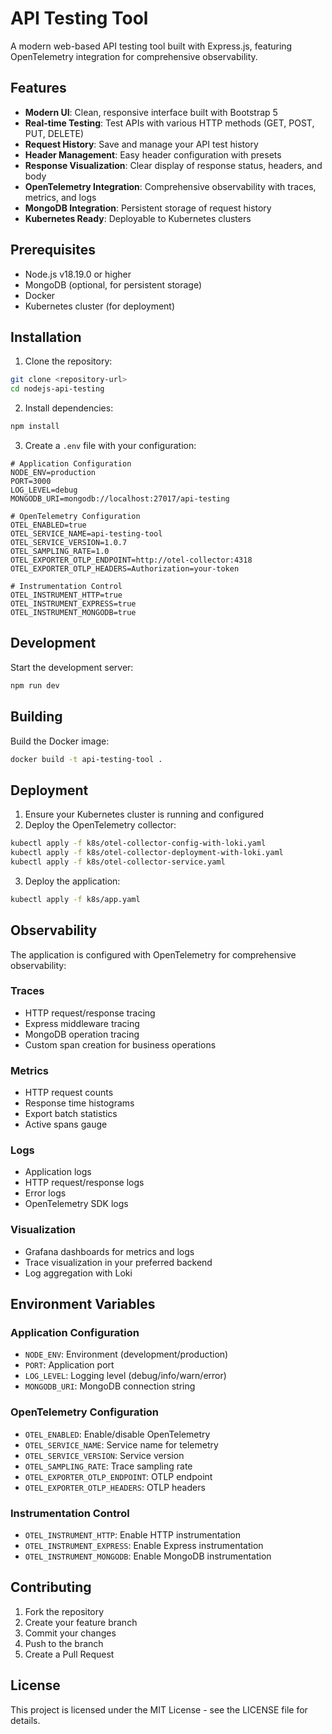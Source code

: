 # API Testing Tool

A modern web-based API testing tool built with Express.js, featuring OpenTelemetry integration for comprehensive observability.

## Features

- **Modern UI**: Clean, responsive interface built with Bootstrap 5
- **Real-time Testing**: Test APIs with various HTTP methods (GET, POST, PUT, DELETE)
- **Request History**: Save and manage your API test history
- **Header Management**: Easy header configuration with presets
- **Response Visualization**: Clear display of response status, headers, and body
- **OpenTelemetry Integration**: Comprehensive observability with traces, metrics, and logs
- **MongoDB Integration**: Persistent storage of request history
- **Kubernetes Ready**: Deployable to Kubernetes clusters

## Prerequisites

- Node.js v18.19.0 or higher
- MongoDB (optional, for persistent storage)
- Docker
- Kubernetes cluster (for deployment)

## Installation

1. Clone the repository:
```bash
git clone <repository-url>
cd nodejs-api-testing
```

2. Install dependencies:
```bash
npm install
```

3. Create a `.env` file with your configuration:
```env
# Application Configuration
NODE_ENV=production
PORT=3000
LOG_LEVEL=debug
MONGODB_URI=mongodb://localhost:27017/api-testing

# OpenTelemetry Configuration
OTEL_ENABLED=true
OTEL_SERVICE_NAME=api-testing-tool
OTEL_SERVICE_VERSION=1.0.7
OTEL_SAMPLING_RATE=1.0
OTEL_EXPORTER_OTLP_ENDPOINT=http://otel-collector:4318
OTEL_EXPORTER_OTLP_HEADERS=Authorization=your-token

# Instrumentation Control
OTEL_INSTRUMENT_HTTP=true
OTEL_INSTRUMENT_EXPRESS=true
OTEL_INSTRUMENT_MONGODB=true
```

## Development

Start the development server:
```bash
npm run dev
```

## Building

Build the Docker image:
```bash
docker build -t api-testing-tool .
```

## Deployment

1. Ensure your Kubernetes cluster is running and configured
2. Deploy the OpenTelemetry collector:
```bash
kubectl apply -f k8s/otel-collector-config-with-loki.yaml
kubectl apply -f k8s/otel-collector-deployment-with-loki.yaml
kubectl apply -f k8s/otel-collector-service.yaml
```

3. Deploy the application:
```bash
kubectl apply -f k8s/app.yaml
```

## Observability

The application is configured with OpenTelemetry for comprehensive observability:

### Traces
- HTTP request/response tracing
- Express middleware tracing
- MongoDB operation tracing
- Custom span creation for business operations

### Metrics
- HTTP request counts
- Response time histograms
- Export batch statistics
- Active spans gauge

### Logs
- Application logs
- HTTP request/response logs
- Error logs
- OpenTelemetry SDK logs

### Visualization
- Grafana dashboards for metrics and logs
- Trace visualization in your preferred backend
- Log aggregation with Loki

## Environment Variables

### Application Configuration
- `NODE_ENV`: Environment (development/production)
- `PORT`: Application port
- `LOG_LEVEL`: Logging level (debug/info/warn/error)
- `MONGODB_URI`: MongoDB connection string

### OpenTelemetry Configuration
- `OTEL_ENABLED`: Enable/disable OpenTelemetry
- `OTEL_SERVICE_NAME`: Service name for telemetry
- `OTEL_SERVICE_VERSION`: Service version
- `OTEL_SAMPLING_RATE`: Trace sampling rate
- `OTEL_EXPORTER_OTLP_ENDPOINT`: OTLP endpoint
- `OTEL_EXPORTER_OTLP_HEADERS`: OTLP headers

### Instrumentation Control
- `OTEL_INSTRUMENT_HTTP`: Enable HTTP instrumentation
- `OTEL_INSTRUMENT_EXPRESS`: Enable Express instrumentation
- `OTEL_INSTRUMENT_MONGODB`: Enable MongoDB instrumentation

## Contributing

1. Fork the repository
2. Create your feature branch
3. Commit your changes
4. Push to the branch
5. Create a Pull Request

## License

This project is licensed under the MIT License - see the LICENSE file for details. 